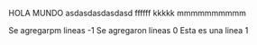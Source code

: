 HOLA MUNDO
asdasdasdasdasd
ffffff
kkkkk
mmmmmmmmmm


Se agregarpm lineas -1
Se agregaron lineas 0
Esta es una linea 1

